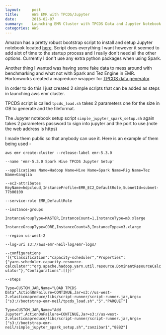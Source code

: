 ```yaml
---
layout:     post
title:      AWS EMR with TPCDS/Jupyter
date:       2016-02-07
summary:    Launching EMR Cluster with TPCDS Data and Jupyter Notebook
categories: AWS
---
```


<p>Amazon has a pretty robust bootstrap script to install and setup Jupyter notebook located <a href="https://aws.amazon.com/blogs/big-data/running-jupyter-notebook-and-jupyterhub-on-amazon-emr/">here</a>. Script does everything I want however it seemed to add alot of time to the startup process and I really don't need all the other options. Currently I don't use any extra python packages when using Spark.</p>
<p>Another thing I wanted was having some fake data to mess around with benchmarking and what not with Spark and Tez Engine in EMR. Hortonworks created a mapreduce wrapper for <a href="https://github.com/hortonworks/hive-testbench">TPCDS data generator</a>.</p>
<p>In order to do this I just created 2 simple scripts that can be added as steps in launching aws emr cluster.</p> 

<p>TPCDS script is called <code>tpcds_load.sh</code> takes 2 parameters one for the size in GB to generate and the fileformat.</p>
<p>The Jupyter notebook setup script <code>simple_jupyter_spark_setup.sh</code> again takes 2 parameters password to sign into jupyter and the port to use.(note the web address is https)</p>

<p>I made them public so that anybody can use it. Here is an example of them being used -</p>

 <code>aws emr create-cluster --release-label emr-5.3.0 \
       --name 'emr-5.3.0 Spark Hive TPCDS Jupyter Setup' \
         --applications Name=Hadoop Name=Hive Name=Spark Name=Pig Name=Tez Name=Ganglia \
           --ec2-attributes KeyName=hdpcloud,InstanceProfile=EMR_EC2_DefaultRole,SubnetId=subnet-77b00100 \
             --service-role EMR_DefaultRole \
               --instance-groups \
                   InstanceGroupType=MASTER,InstanceCount=1,InstanceType=m3.xlarge \
                       InstanceGroupType=CORE,InstanceCount=3,InstanceType=m3.xlarge \
                         --region us-west-2 \
                           --log-uri s3://aws-emr-neil-log/emr-logs/ \
                             --configurations '[{"Classification":"capacity-scheduler","Properties":{"yarn.scheduler.capacity.resource-calculator":"org.apache.hadoop.yarn.util.resource.DominantResourceCalculator"},"Configurations":[]}]' \
                               --steps \
                                 Type=CUSTOM_JAR,Name="LOAD TPCDS Data",ActionOnFailure=CONTINUE,Jar=s3://us-west-2.elasticmapreduce/libs/script-runner/script-runner.jar,Args=["s3://bootstrap-emr-neil/tpcds_load.sh","5","PARQUET"] \
                                   Type=CUSTOM_JAR,Name="Add Jupyter",ActionOnFailure=CONTINUE,Jar=s3://us-west-2.elasticmapreduce/libs/script-runner/script-runner.jar,Args=["s3://bootstrap-emr-neil/simple_jupyter_spark_setup.sh","zanzibar1","8882"]</code>


